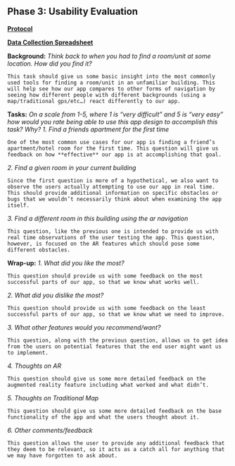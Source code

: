 ## Phase 3: Usability Evaluation

[**Protocol**](protocol-draft.pdf)

[**Data Collection Spreadsheet**]()

**Background:**
*Think back to when you had to find a room/unit at some location. How did you find it?*

	This task should give us some basic insight into the most commonly used tools for finding a room/unit in an unfamiliar building. This will help see how our app compares to other forms of navigation by seeing how different people with different backgrounds (using a map/traditional gps/etc…) react differently to our app.


**Tasks:**
*On a scale from 1-5, where 1 is “very difficult” and 5 is “very easy” how would you rate being able to use this app design to accomplish this task? Why?*
*1. Find a friends apartment for the first time*
	
	One of the most common use cases for our app is finding a friend’s apartment/hotel room for the first time. This question will give us feedback on how **effective** our app is at accomplishing that goal.

*2. Find a given room in your current building*

	Since the first question is more of a hypothetical, we also want to observe the users actually attempting to use our app in real time. This should provide additional information on specific obstacles or bugs that we wouldn’t necessarily think about when examining the app itself.

*3. Find a different room in this building using the ar navigation*

	This question, like the previous one is intended to provide us with real time observations of the user testing the app. This question, however, is focused on the AR features which should pose some different obstacles.

**Wrap-up:**
*1. What did you like the most?*
	
	This question should provide us with some feedback on the most successful parts of our app, so that we know what works well.
	
*2. What did you dislike the most?*
	
	This question should provide us with some feedback on the least successful parts of our app, so that we know what we need to improve.

*3. What other features would you recommend/want?*
	
	This question, along with the previous question, allows us to get idea from the users on potential features that the end user might want us to implement.

*4. Thoughts on AR*

	This question should give us some more detailed feedback on the augmented reality feature including what worked and what didn’t.

*5. Thoughts on Traditional Map*

	This question should give us some more detailed feedback on the base functionality of the app and what the users thought about it.

*6. Other comments/feedback*

	This question allows the user to provide any additional feedback that they deem to be relevant, so it acts as a catch all for anything that we may have forgotten to ask about.

